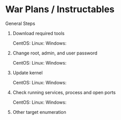 # War Plans / Instructables

General Steps

1. Download required tools

	CentOS:
	Linux:
	Windows:

2. Change root, admin, and user password

	CentOS:
	Linux:
	Windows:

2. Update kernel

	CentOS:
	Linux:
	Windows:

3. Check running services, process and open ports

	CentOS:
	Linux:
	Windows:
	
4. Other target enumeration
